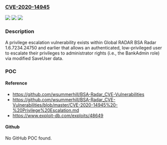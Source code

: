 ### [CVE-2020-14945](https://cve.mitre.org/cgi-bin/cvename.cgi?name=CVE-2020-14945)
![](https://img.shields.io/static/v1?label=Product&message=n%2Fa&color=blue)
![](https://img.shields.io/static/v1?label=Version&message=n%2Fa&color=blue)
![](https://img.shields.io/static/v1?label=Vulnerability&message=n%2Fa&color=brighgreen)

### Description

A privilege escalation vulnerability exists within Global RADAR BSA Radar 1.6.7234.24750 and earlier that allows an authenticated, low-privileged user to escalate their privileges to administrator rights (i.e., the BankAdmin role) via modified SaveUser data.

### POC

#### Reference
- https://github.com/wsummerhill/BSA-Radar_CVE-Vulnerabilities
- https://github.com/wsummerhill/BSA-Radar_CVE-Vulnerabilities/blob/master/CVE-2020-14945%20-%20Privilege%20Escalation.md
- https://www.exploit-db.com/exploits/48649

#### Github
No GitHub POC found.

